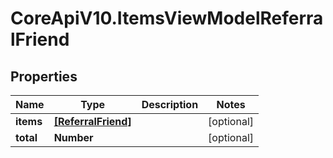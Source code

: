 # CoreApiV10.ItemsViewModelReferralFriend

## Properties
Name | Type | Description | Notes
------------ | ------------- | ------------- | -------------
**items** | [**[ReferralFriend]**](ReferralFriend.md) |  | [optional] 
**total** | **Number** |  | [optional] 


